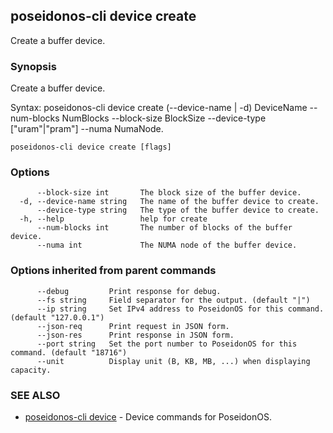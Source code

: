 ## poseidonos-cli device create

Create a buffer device.

### Synopsis


Create a buffer device.

Syntax:
	poseidonos-cli device create (--device-name | -d) DeviceName --num-blocks NumBlocks --block-size BlockSize --device-type ["uram"|"pram"] --numa NumaNode.
          

```
poseidonos-cli device create [flags]
```

### Options

```
      --block-size int       The block size of the buffer device.
  -d, --device-name string   The name of the buffer device to create.
      --device-type string   The type of the buffer device to create.
  -h, --help                 help for create
      --num-blocks int       The number of blocks of the buffer device.
      --numa int             The NUMA node of the buffer device.
```

### Options inherited from parent commands

```
      --debug         Print response for debug.
      --fs string     Field separator for the output. (default "|")
      --ip string     Set IPv4 address to PoseidonOS for this command. (default "127.0.0.1")
      --json-req      Print request in JSON form.
      --json-res      Print response in JSON form.
      --port string   Set the port number to PoseidonOS for this command. (default "18716")
      --unit          Display unit (B, KB, MB, ...) when displaying capacity.
```

### SEE ALSO

* [poseidonos-cli device](poseidonos-cli_device.md)	 - Device commands for PoseidonOS.

